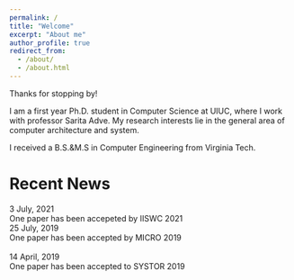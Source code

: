 ```yaml
---
permalink: /
title: "Welcome"
excerpt: "About me"
author_profile: true
redirect_from: 
  - /about/
  - /about.html
---
```


Thanks for stopping by!

I am a first year Ph.D. student in Computer Science at UIUC, where I work with professor Sarita Adve.
My research interests lie in the general area of computer architecture and system.

I received a B.S.&M.S in Computer Engineering from Virginia Tech.

Recent News
======
3 July, 2021<br/>
One paper has been accepeted by IISWC 2021<br/>
25 July, 2019<br/>
One paper has been accepted by MICRO 2019<br/>
<br/>
14 April, 2019<br/>
One paper has been accepted to SYSTOR 2019<br/>

